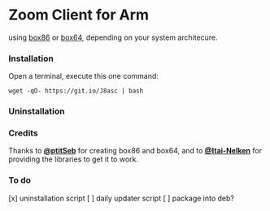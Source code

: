 # Zoom Client for Arm
using [box86](https://github.com/ptitSeb/box86/) or [box64](https://github.com/ptitSeb/box64/), depending on your system architecure.

### Installation
Open a terminal, execute this one command:
```
wget -qO- https://git.io/J8asc | bash
```

### Uninstallation

### Credits
Thanks to [**@ptitSeb**](http://github.com/ptitSeb/) for creating box86 and box64, and to [**@Itai-Nelken**](http://github.com/Itai-Nelken/) for providing the libraries to get it to work.

### To do
[x] uninstallation script
[ ] daily updater script
[ ] package into deb?